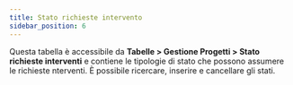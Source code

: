 ```yaml
---
title: Stato richieste intervento
sidebar_position: 6
---
```


Questa tabella è accessibile da **Tabelle > Gestione Progetti > Stato richieste interventi** e contiene le tipologie di stato che possono assumere le richieste nterventi. È possibile ricercare, inserire e cancellare gli stati.